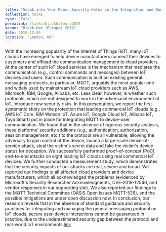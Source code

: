 ```yaml
---
title: "Sneak into Your Room: Security Holes in the Integration and Management of Messaging Protocols on Commercial IoT Clouds"
collection: talks
type: "Talk"
permalink: /talks/blackhateuro2019
venue: "Black Hat (Europe) 2019"
date: 2019-12-04
location: "London, UK"
---
```


With the increasing popularity of the Internet of Things (IoT), many IoT clouds have emerged to help device manufacturers connect their devices to customers and offload the communication management to cloud providers. At the center of such IoT cloud services is the mechanism that mediates the communication (e.g., control commands and messages) between IoT devices and users. Such communication is built on existing general messaging protocols, in particular, MQTT, arguably the most popular one and widely used by mainstream IoT cloud providers such as AWS, Microsoft, IBM, Google, Alibaba, etc. Less clear, however, is whether such protocols, which are not designed to work in the adversarial environment of IoT, introduce new security risks. In this presentation, we report the first systematic study on the protection that leading commercial IoT clouds (e.g., AWS IoT Core, IBM Watson IoT, Azure IoT, Google Cloud IoT, Alibaba IoT, Tuya Smart) put in place for integrating MQTT to device-user communication. We found that in the absence of rigorous security analysis, these platforms' security additions (e.g., authentication, authorization, session management, etc.) to the protocol are all vulnerable, allowing the adversary to gain control of the device, launch a large-scale denial-of-service attack, steal the victim's secret data and fake the victim's device status for deception. We successfully performed proof-of-concept (PoC), end-to-end attacks on eight leading IoT clouds using real commercial IoT devices. We further conducted a measurement study, which demonstrates that the security impacts of our attacks are real, severe and broad. We reported our findings to all affected cloud providers and device manufacturers, which all acknowledged the problems (evidenced by Microsoft's Security Researcher Acknowledgments, CVE-2018-12546, and vendor responses in our supporting site). We also reported our findings to the MQTT Technical Committee (OASIS Open Issues MQTT-536), and the possible mitigations are under open discussion now. In conclusion, our research reveals that in the absence of standard guidance and security practices for integrating and managing the general messaging protocol on IoT clouds, secure user-device interactions cannot be guaranteed in practice, due to the underestimated security gap between the protocol and real-world IoT environments.[link](https://www.blackhat.com/eu-19/briefings/schedule/#sneak-into-your-room-security-holes-in-the-integration-and-management-of-messaging-protocols-on-commercial-iot-clouds-17247)



